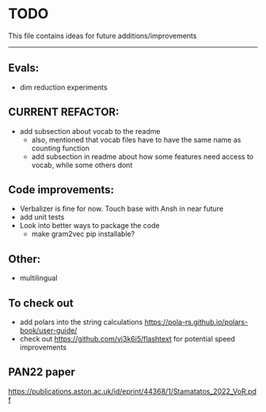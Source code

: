 # TODO
This file contains ideas for future additions/improvements

------

## Evals:
- dim reduction experiments

## CURRENT REFACTOR:

- add subsection about vocab to the readme
    - also, mentioned that vocab files have to have the same name as counting function
    - add subsection in readme about how some features need access to vocab, while some others dont

## Code improvements:
- Verbalizer is fine for now. Touch base with Ansh in near future
- add unit tests
- Look into better ways to package the code
    - make gram2vec pip installable?

## Other:
- multilingual 



## To check out
- add polars into the string calculations https://pola-rs.github.io/polars-book/user-guide/
- check out https://github.com/vi3k6i5/flashtext for potential speed improvements

## PAN22 paper
https://publications.aston.ac.uk/id/eprint/44368/1/Stamatatos_2022_VoR.pdf
